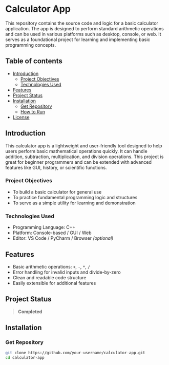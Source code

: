 <h1> Calculator App </h1>

This repository contains the source code and logic for a basic calculator application. The app is designed to perform standard arithmetic operations and can be used in various platforms such as desktop, console, or web. It serves as a foundational project for learning and implementing basic programming concepts.

<h2>Table of contents</h2>

- [Introduction](#introduction)  
  - [Project Objectives](#project-objectives)  
  - [Technologies Used](#technologies-used)  
- [Features](#features)  
- [Project Status](#project-status)  
- [Installation](#installation)  
  - [Get Repository](#get-repository)  
  - [How to Run](#how-to-run)  
- [License](#license)

## Introduction

This calculator app is a lightweight and user-friendly tool designed to help users perform basic mathematical operations quickly. It can handle addition, subtraction, multiplication, and division operations. This project is great for beginner programmers and can be extended with advanced features like GUI, history, or scientific functions.

### Project Objectives

- To build a basic calculator for general use  
- To practice fundamental programming logic and structures  
- To serve as a simple utility for learning and demonstration

### Technologies Used

- Programming Language: C++  
- Platform: Console-based / GUI / Web  
- Editor: VS Code / PyCharm / Browser *(optional)*

## Features

- Basic arithmetic operations: `+`, `-`, `*`, `/`  
- Error handling for invalid inputs and divide-by-zero  
- Clean and readable code structure  
- Easily extensible for additional features  

## Project Status

> **Completed**

## Installation

### Get Repository

```bash
git clone https://github.com/your-username/calculator-app.git
cd calculator-app

